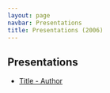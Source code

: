 ```yaml
---
layout: page
navbar: Presentations
title: Presentations (2006)
---
```


## Presentations

* [Title - Author](/files/link.zip)
